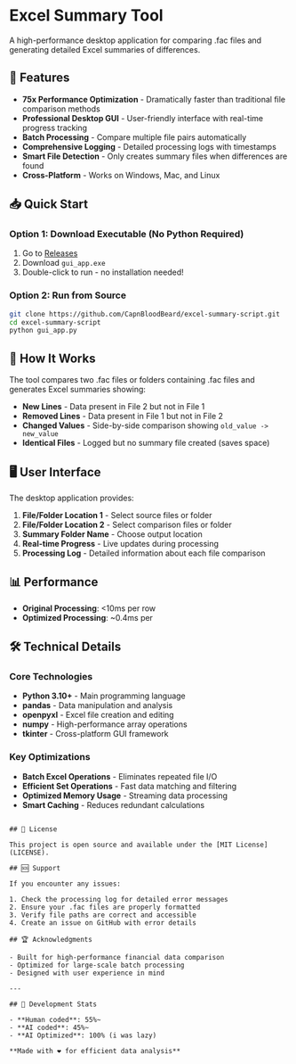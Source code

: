 # Excel Summary Tool

A high-performance desktop application for comparing .fac files and generating detailed Excel summaries of differences.

## 🚀 Features

- **75x Performance Optimization** - Dramatically faster than traditional file comparison methods
- **Professional Desktop GUI** - User-friendly interface with real-time progress tracking
- **Batch Processing** - Compare multiple file pairs automatically
- **Comprehensive Logging** - Detailed processing logs with timestamps
- **Smart File Detection** - Only creates summary files when differences are found
- **Cross-Platform** - Works on Windows, Mac, and Linux

## 📥 Quick Start

### Option 1: Download Executable (No Python Required)
1. Go to [Releases](https://github.com/CapnBloodBeard/FAC-File-Summary-App/releases)
2. Download `gui_app.exe`
3. Double-click to run - no installation needed!

### Option 2: Run from Source
```bash
git clone https://github.com/CapnBloodBeard/excel-summary-script.git
cd excel-summary-script
python gui_app.py
```

## 🎯 How It Works

The tool compares two .fac files or folders containing .fac files and generates Excel summaries showing:

- **New Lines** - Data present in File 2 but not in File 1
- **Removed Lines** - Data present in File 1 but not in File 2  
- **Changed Values** - Side-by-side comparison showing `old_value -> new_value`
- **Identical Files** - Logged but no summary file created (saves space)

## 🖥️ User Interface

The desktop application provides:

1. **File/Folder Location 1** - Select source files or folder
2. **File/Folder Location 2** - Select comparison files or folder  
3. **Summary Folder Name** - Choose output location
4. **Real-time Progress** - Live updates during processing
5. **Processing Log** - Detailed information about each file comparison

## 📊 Performance

- **Original Processing**: <10ms per row
- **Optimized Processing**: ~0.4ms per 

## 🛠️ Technical Details

### Core Technologies
- **Python 3.10+** - Main programming language
- **pandas** - Data manipulation and analysis
- **openpyxl** - Excel file creation and editing
- **numpy** - High-performance array operations
- **tkinter** - Cross-platform GUI framework

### Key Optimizations
- **Batch Excel Operations** - Eliminates repeated file I/O
- **Efficient Set Operations** - Fast data matching and filtering
- **Optimized Memory Usage** - Streaming data processing
- **Smart Caching** - Reduces redundant calculations


```

## 📄 License

This project is open source and available under the [MIT License](LICENSE).

## 🆘 Support

If you encounter any issues:

1. Check the processing log for detailed error messages
2. Ensure your .fac files are properly formatted
3. Verify file paths are correct and accessible
4. Create an issue on GitHub with error details

## 🏆 Acknowledgments

- Built for high-performance financial data comparison
- Optimized for large-scale batch processing
- Designed with user experience in mind

---

## 👥 Development Stats

- **Human coded**: 55%~
- **AI coded**: 45%~
- **AI Optimized**: 100% (i was lazy)

**Made with ❤️ for efficient data analysis**

